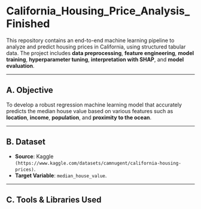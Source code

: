 # California_Housing_Price_Analysis_Finished

This repository contains an end-to-end machine learning pipeline to analyze and predict housing prices in California, using structured tabular data. The project includes **data preprocessing**, **feature engineering**, **model training**, **hyperparameter tuning**, **interpretation with SHAP**, and **model evaluation**.

---

## A. Objective
To develop a robust regression machine learning model that accurately predicts the median house value based on various features such as **location**, **income**, **population**, and **proximity to the ocean**.

---

## B. Dataset
- **Source**: Kaggle `(https://www.kaggle.com/datasets/camnugent/california-housing-prices)`.
- **Target Variable**: `median_house_value`.

---

## C. Tools & Libraries Used
